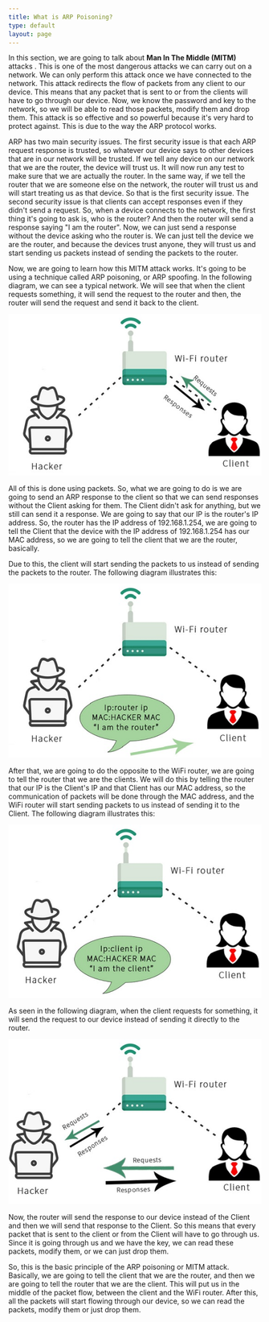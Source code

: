 ```yaml
---
title: What is ARP Poisoning?
type: default
layout: page
---
```


In this section, we are going to talk about **Man In The Middle (MITM)** attacks
. This is one of the most dangerous attacks we can carry out on a network. We
can only perform this attack once we have connected to the network. This attack
redirects the flow of packets from any client to our device. This means that any
packet that is sent to or from the clients will have to go through our device.
Now, we know the password and key to the network, so we will be able to read
those packets, modify them and drop them. This attack is so effective and
so powerful because it's very hard to protect against. This is due to the way
the ARP protocol works.

ARP has two main security issues. The first security issue is that each ARP
request response is trusted, so whatever our device says to other devices that
are in our network will be trusted. If we tell any device on our network that
we are the router, the device will trust us. It will now run any test to make
sure that we are actually the router. In the same way, if we tell the router
that we are someone else on the network, the router will trust us and will
start treating us as that device. So that is the first security issue. The
second security issue is that clients can accept responses even if they
didn't send a request. So, when a device connects to the network, the first
thing it's going to ask is, who is the router? And then the router will
send a response saying "I am the router". Now, we can just send a response
without the device asking who the router is. We can just tell the device we
are the router, and because the devices trust anyone, they will trust us and
start sending us packets instead of sending the packets to the router.

Now, we are going to learn how this MITM attack works. It's going to be using
a technique called ARP poisoning, or ARP spoofing. In the following diagram, we
can see a typical network. We will see that when the client requests something,
it will send the request to the router and then, the router will send the
request and send it back to the client.

![](/assets/img/hacking/diagram1.jpg)

All of this is done using packets. So, what we are going to do is we are going
to send an ARP response to the client so that we can send responses without the
Client asking for them. The Client didn't ask for anything, but we still can
send it a response. We are going to say that our IP is the router's IP address.
So, the router has the IP address of 192.168.1.254, we are going to tell the
Client that the device with the IP address of 192.168.1.254 has our MAC address,
so we are going to tell the client that we are the router, basically.

Due to this, the client will start sending the packets to us instead of
sending the packets to the router. The following diagram illustrates this:

![](/assets/img/hacking/diagram2.jpg)

After that, we are going to do the opposite to the WiFi router, we are going to
tell the router that we are the clients. We will do this by telling the router
that our IP is the Client's IP and that Client has our MAC address, so the
communication of packets will be done through the MAC address, and the WiFi
router will start sending packets to us instead of sending it to the Client. The
following diagram illustrates this:

![](/assets/img/hacking/diagram3.jpg)

As seen in the following diagram, when the client requests for something, it
will send the request to our device instead of sending it directly to the
router.

![](/assets/img/hacking/diagram4.jpg)

Now, the router will send the response to our device instead of the Client and
then we will send that response to the Client. So this means that every packet
that is sent to the client or from the Client will have to go through us. Since
it is going through us and we have the key, we can read these packets, modify
them, or we can just drop them.

So, this is the basic principle of the ARP poisoning or MITM attack. Basically,
we are going to tell the client that we are the router, and then we are
going to tell the router that we are the client. This will put us in the middle
of the packet flow, between the client and the WiFi router. After this, all the
packets will start flowing through our device, so we can read the
packets, modify them or just drop them.
